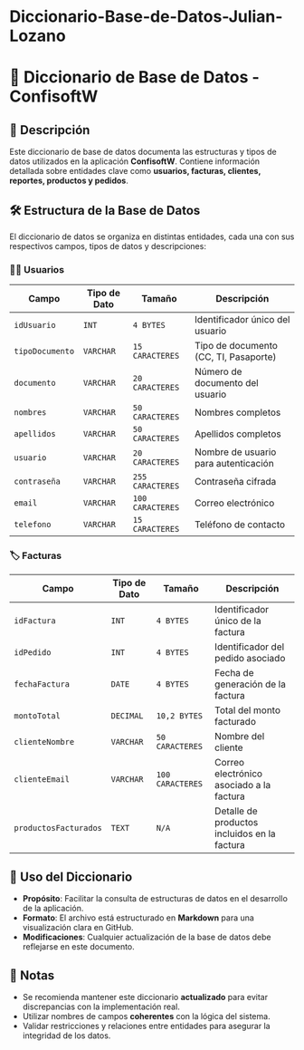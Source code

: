 # Diccionario-Base-de-Datos-Julian-Lozano
# 📂 Diccionario de Base de Datos - ConfisoftW

## 📜 Descripción
Este diccionario de base de datos documenta las estructuras y tipos de datos utilizados en la aplicación **ConfisoftW**. Contiene información detallada sobre entidades clave como **usuarios, facturas, clientes, reportes, productos y pedidos**.

## 🛠 Estructura de la Base de Datos
El diccionario de datos se organiza en distintas entidades, cada una con sus respectivos campos, tipos de datos y descripciones:

### 🧑‍💻 **Usuarios**
| Campo         | Tipo de Dato | Tamaño       | Descripción |
|--------------|-------------|-------------|-------------|
| `idUsuario`  | `INT`       | `4 BYTES`   | Identificador único del usuario |
| `tipoDocumento` | `VARCHAR` | `15 CARACTERES` | Tipo de documento (CC, TI, Pasaporte) |
| `documento` | `VARCHAR` | `20 CARACTERES` | Número de documento del usuario |
| `nombres` | `VARCHAR` | `50 CARACTERES` | Nombres completos |
| `apellidos` | `VARCHAR` | `50 CARACTERES` | Apellidos completos |
| `usuario` | `VARCHAR` | `20 CARACTERES` | Nombre de usuario para autenticación |
| `contraseña` | `VARCHAR` | `255 CARACTERES` | Contraseña cifrada |
| `email` | `VARCHAR` | `100 CARACTERES` | Correo electrónico |
| `telefono` | `VARCHAR` | `15 CARACTERES` | Teléfono de contacto |

### 🏷 **Facturas**
| Campo         | Tipo de Dato | Tamaño       | Descripción |
|--------------|-------------|-------------|-------------|
| `idFactura`  | `INT`       | `4 BYTES`   | Identificador único de la factura |
| `idPedido`  | `INT`       | `4 BYTES`   | Identificador del pedido asociado |
| `fechaFactura` | `DATE`    | `4 BYTES`   | Fecha de generación de la factura |
| `montoTotal` | `DECIMAL`  | `10,2 BYTES` | Total del monto facturado |
| `clienteNombre` | `VARCHAR` | `50 CARACTERES` | Nombre del cliente |
| `clienteEmail` | `VARCHAR` | `100 CARACTERES` | Correo electrónico asociado a la factura |
| `productosFacturados` | `TEXT` | `N/A` | Detalle de productos incluidos en la factura |


## 📑 Uso del Diccionario
- **Propósito**: Facilitar la consulta de estructuras de datos en el desarrollo de la aplicación.
- **Formato**: El archivo está estructurado en **Markdown** para una visualización clara en GitHub.
- **Modificaciones**: Cualquier actualización de la base de datos debe reflejarse en este documento.

## 📌 Notas
- Se recomienda mantener este diccionario **actualizado** para evitar discrepancias con la implementación real.
- Utilizar nombres de campos **coherentes** con la lógica del sistema.
- Validar restricciones y relaciones entre entidades para asegurar la integridad de los datos.

